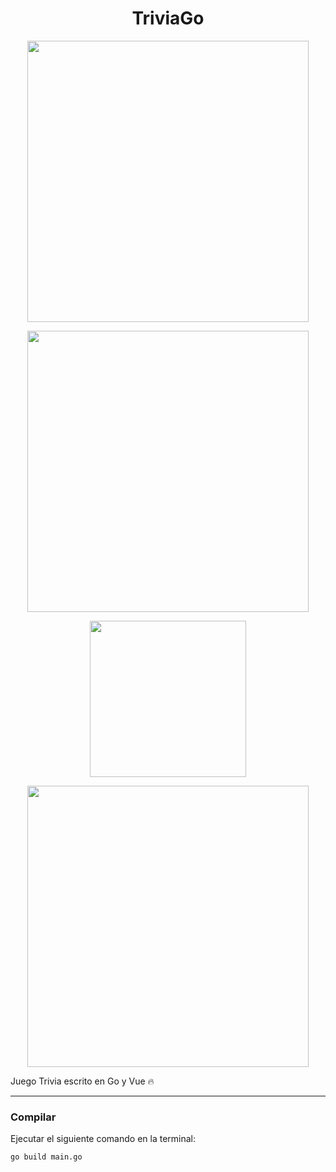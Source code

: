 <h1 align="center">TriviaGo</h1>

<p align="center">
  <img height="450" src="https://i.imgur.com/UaLTr5G.png" />
</p>
<p align="center">
  <img height="450" src="https://i.imgur.com/XybxoON.png" />
</p>
<p align="center">
  <img height="250" src="https://i.imgur.com/94j2KuS.png">
</p>
<p align="center">
  <img height="450" src="https://i.imgur.com/HDWy1LO.png" />
</p>

Juego Trivia escrito en Go y Vue 🔥

---

### Compilar

Ejecutar el siguiente comando en la terminal:

```bash
go build main.go
```
